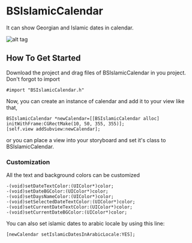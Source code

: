 # BSIslamicCalendar
It can show Georgian and Islamic dates in calendar.  

![alt tag](https://cloud.githubusercontent.com/assets/16186934/24908561/e4246344-1ed9-11e7-8bfe-8120568a6a60.png)

## How To Get Started
Download the project and drag files of BSIslamicCalendar in you project. Don't forgot to import
```
#import "BSIslamicCalendar.h"
```
Now, you can create an instance of calendar and add it to your view like that,
```
BSIslamicCalendar *newCalendar=[[BSIslamicCalendar alloc] initWithFrame:CGRectMake(10, 50, 355, 355)];
[self.view addSubview:newCalendar];
```
or you can place a view into your storyboard and set it's class to BSIslamicCalendar.

### Customization
All the text and background colors can be customized

```
-(void)setDateTextColor:(UIColor*)color;
-(void)setDateBGColor:(UIColor*)color;
-(void)setDaysNameColor:(UIColor*)color;
-(void)setSelectedDateTextColor:(UIColor*)color;
-(void)setCurrentDateTextColor:(UIColor*)color;
-(void)setCurrentDateBGColor:(UIColor*)color;
```
You can also set islamic dates to arabic locale by using this line:
```
[newCalendar setIslamicDatesInArabicLocale:YES];
```
